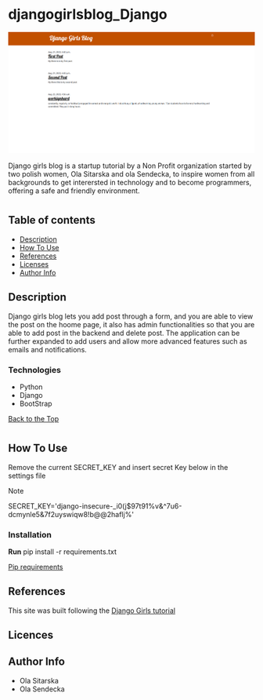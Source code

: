 # djangogirlsblog_Django
![alt text](Django_Girls.png)

Django girls blog is a startup tutorial by a Non Profit organization started by two polish women, Ola Sitarska and ola Sendecka, to inspire women from all backgrounds to get interersted in technology and to become programmers, offering 
a safe and friendly environment.

#
## Table of contents
- [Description](#description)
- [How To Use](#how-To-Use)
- [References](#references)
- [Licenses](#licences)
- [Author Info](#author-Info)

## Description
Django girls blog lets you add post through a form, and you are able to view the post on the hoome page, it also has admin functionalities so that you are able to add post in the backend and delete post.
The application can be further expanded to add users and allow more advanced features such as emails and notifications.

### Technologies
+ Python
+ Django
+ BootStrap

[Back to the Top](#djangogirlsblog_Django)

#

## How To Use
Remove the current SECRET_KEY and insert secret Key below in the settings file 
> [!NOTE]
> SECRET_KEY='django-insecure-_i0(j$97t91%v&^7u6-dcmynle5&7f2uyswiqw8!b@@2haflj%'
>
### Installation
**Run** pip install -r requirements.txt 

[Pip requirements](/requirements.txt)



## References

This site was built following the [Django Girls tutorial](https://tutorial.djangogirls.org/en/)

## Licences

## Author Info
+ Ola Sitarska
+ Ola Sendecka















